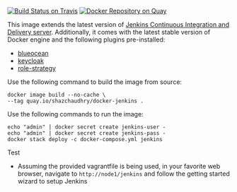 [![Build Status on Travis](https://travis-ci.org/shazChaudhry/docker-jenkins.svg?branch=master "CI build on Travis")](https://travis-ci.org/shazChaudhry/docker-jenkins)
[![Docker Repository on Quay](https://quay.io/repository/shazchaudhry/docker-jenkins/status "Docker Repository on Quay")](https://quay.io/repository/shazchaudhry/docker-jenkins)

This image extends the latest version of [Jenkins Continuous Integration and Delivery server](https://hub.docker.com/r/jenkins/jenkins/). Additionally, it comes with the latest stable version of Docker engine and the following plugins pre-installed:
- [blueocean](https://wiki.jenkins-ci.org/display/JENKINS/Blue+Ocean+Plugin "Blue Ocean")
- [keycloak](https://wiki.jenkins-ci.org/display/JENKINS/keycloak-plugin "Keycloak Authentication")
- [role-strategy](https://plugins.jenkins.io/role-strategy "Role-based Authorization Strategy")

Use the following command to build the image from source:
```
docker image build --no-cache \
--tag quay.io/shazchaudhry/docker-jenkins .
```
Use the following commands to run the image:
```
echo "admin" | docker secret create jenkins-user -
echo "admin" | docker secret create jenkins-pass -
docker stack deploy -c docker-compose.yml jenkins
```

Test
- Assuming the provided vagrantfile is being used, in your favorite web browser, navigate to `http://node1/jenkins` and follow the getting started wizard to setup Jenkins
